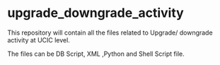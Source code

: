 # upgrade_downgrade_activity
This repository will contain all the files related to Upgrade/ downgrade activity at UCIC level.

The files can be DB Script, XML ,Python and Shell Script file.

